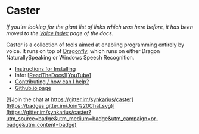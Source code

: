 # Caster

_If you're looking for the giant list of links which was here before, it has been moved to the [Voice Index](http://caster.readthedocs.org/en/latest/caster/doc/readthedocs/Voice%20Index/) page of the docs._

Caster is a collection of tools aimed at enabling programming entirely by voice. It runs on top of [Dragonfly](https://github.com/t4ngo/dragonfly), which runs on either Dragon NaturallySpeaking or Windows Speech Recognition.

- [Instructions for Installing](https://github.com/synkarius/caster/blob/master/caster/doc/Installation.md)
- Info: [[ReadTheDocs](http://caster.readthedocs.org/en/latest/README/)][[YouTube](https://www.youtube.com/channel/UC2qZzmCj_5ZKkTa3i9X1LCg)]
- [Contributing / how can I help?](https://github.com/synkarius/caster/blob/master/caster/doc/CONTRIBUTING.md)
- [Github.io page](http://synkarius.github.io/caster/)

[![Join the chat at https://gitter.im/synkarius/caster](https://badges.gitter.im/Join%20Chat.svg)](https://gitter.im/synkarius/caster?utm_source=badge&utm_medium=badge&utm_campaign=pr-badge&utm_content=badge)
